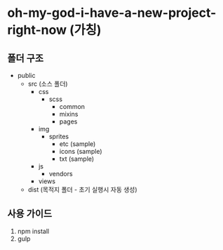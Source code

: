 # oh-my-god-i-have-a-new-project-right-now (가칭)

## 폴더 구조
* public
    * src (소스 폴더)
        * css
            * scss
                * common
                * mixins
                * pages
        * img
            * sprites
                * etc (sample)
                * icons (sample)
                * txt (sample)
        * js
            * vendors
        * views
    * dist (목적지 폴더 - 초기 실행시 자동 생성)

## 사용 가이드
1. npm install
2. gulp
